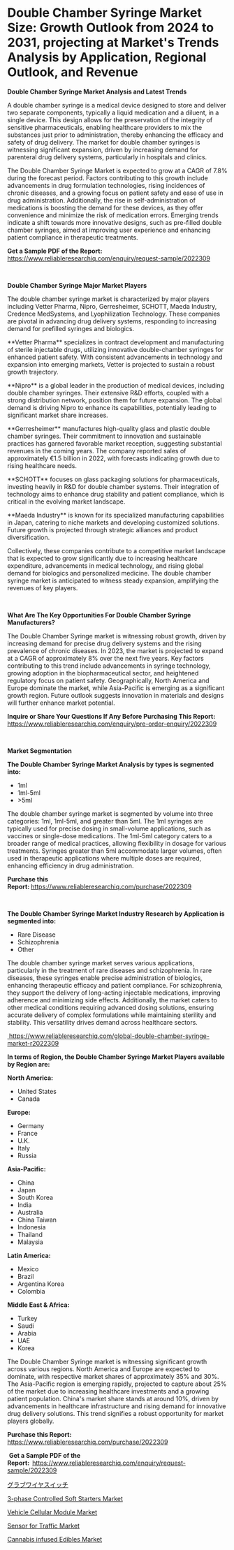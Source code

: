<p><h1>Double Chamber Syringe Market Size: Growth Outlook from 2024 to 2031, projecting at Market's Trends Analysis by Application, Regional Outlook, and Revenue</h1></p><p><strong>Double Chamber Syringe Market Analysis and Latest Trends</strong></p>
<p><p>A double chamber syringe is a medical device designed to store and deliver two separate components, typically a liquid medication and a diluent, in a single device. This design allows for the preservation of the integrity of sensitive pharmaceuticals, enabling healthcare providers to mix the substances just prior to administration, thereby enhancing the efficacy and safety of drug delivery. The market for double chamber syringes is witnessing significant expansion, driven by increasing demand for parenteral drug delivery systems, particularly in hospitals and clinics.</p><p>The Double Chamber Syringe Market is expected to grow at a CAGR of 7.8% during the forecast period. Factors contributing to this growth include advancements in drug formulation technologies, rising incidences of chronic diseases, and a growing focus on patient safety and ease of use in drug administration. Additionally, the rise in self-administration of medications is boosting the demand for these devices, as they offer convenience and minimize the risk of medication errors. Emerging trends indicate a shift towards more innovative designs, such as pre-filled double chamber syringes, aimed at improving user experience and enhancing patient compliance in therapeutic treatments.</p></p>
<p><strong>Get a Sample PDF of the Report:&nbsp;</strong> <a href="https://www.reliableresearchiq.com/enquiry/request-sample/2022309?utm_campaign=101&utm_medium=2&utm_source=Github&utm_content=ia&utm_term=28102024&utm_id=double-chamber-syringe">https://www.reliableresearchiq.com/enquiry/request-sample/2022309</a></p>
<p>&nbsp;</p>
<p><strong>Double Chamber Syringe Major Market Players</strong></p>
<p><p>The double chamber syringe market is characterized by major players including Vetter Pharma, Nipro, Gerresheimer, SCHOTT, Maeda Industry, Credence MedSystems, and Lyophilization Technology. These companies are pivotal in advancing drug delivery systems, responding to increasing demand for prefilled syringes and biologics.</p><p>**Vetter Pharma** specializes in contract development and manufacturing of sterile injectable drugs, utilizing innovative double-chamber syringes for enhanced patient safety. With consistent advancements in technology and expansion into emerging markets, Vetter is projected to sustain a robust growth trajectory.</p><p>**Nipro** is a global leader in the production of medical devices, including double chamber syringes. Their extensive R&D efforts, coupled with a strong distribution network, position them for future expansion. The global demand is driving Nipro to enhance its capabilities, potentially leading to significant market share increases.</p><p>**Gerresheimer** manufactures high-quality glass and plastic double chamber syringes. Their commitment to innovation and sustainable practices has garnered favorable market reception, suggesting substantial revenues in the coming years. The company reported sales of approximately €1.5 billion in 2022, with forecasts indicating growth due to rising healthcare needs.</p><p>**SCHOTT** focuses on glass packaging solutions for pharmaceuticals, investing heavily in R&D for double chamber systems. Their integration of technology aims to enhance drug stability and patient compliance, which is critical in the evolving market landscape.</p><p>**Maeda Industry** is known for its specialized manufacturing capabilities in Japan, catering to niche markets and developing customized solutions. Future growth is projected through strategic alliances and product diversification.</p><p>Collectively, these companies contribute to a competitive market landscape that is expected to grow significantly due to increasing healthcare expenditure, advancements in medical technology, and rising global demand for biologics and personalized medicine. The double chamber syringe market is anticipated to witness steady expansion, amplifying the revenues of key players.</p></p>
<p>&nbsp;</p>
<p><strong>What Are The Key Opportunities For Double Chamber Syringe Manufacturers?</strong></p>
<p><p>The Double Chamber Syringe market is witnessing robust growth, driven by increasing demand for precise drug delivery systems and the rising prevalence of chronic diseases. In 2023, the market is projected to expand at a CAGR of approximately 8% over the next five years. Key factors contributing to this trend include advancements in syringe technology, growing adoption in the biopharmaceutical sector, and heightened regulatory focus on patient safety. Geographically, North America and Europe dominate the market, while Asia-Pacific is emerging as a significant growth region. Future outlook suggests innovation in materials and designs will further enhance market potential.</p></p>
<p><strong>Inquire or Share Your Questions If Any Before Purchasing This Report:</strong> <a href="https://www.reliableresearchiq.com/enquiry/pre-order-enquiry/2022309?utm_campaign=101&utm_medium=2&utm_source=Github&utm_content=ia&utm_term=28102024&utm_id=double-chamber-syringe">https://www.reliableresearchiq.com/enquiry/pre-order-enquiry/2022309</a></p>
<p>&nbsp;</p>
<p><strong>Market Segmentation</strong></p>
<p><strong>The Double Chamber Syringe Market Analysis by types is segmented into:</strong></p>
<p><ul><li>1ml</li><li>1ml-5ml</li><li>>5ml</li></ul></p>
<p><p>The double chamber syringe market is segmented by volume into three categories: 1ml, 1ml-5ml, and greater than 5ml. The 1ml syringes are typically used for precise dosing in small-volume applications, such as vaccines or single-dose medications. The 1ml-5ml category caters to a broader range of medical practices, allowing flexibility in dosage for various treatments. Syringes greater than 5ml accommodate larger volumes, often used in therapeutic applications where multiple doses are required, enhancing efficiency in drug administration.</p></p>
<p><strong>Purchase this Report:&nbsp;</strong><a href="https://www.reliableresearchiq.com/purchase/2022309?utm_campaign=101&utm_medium=2&utm_source=Github&utm_content=ia&utm_term=28102024&utm_id=double-chamber-syringe">https://www.reliableresearchiq.com/purchase/2022309</a></p>
<p>&nbsp;</p>
<p><strong>The Double Chamber Syringe Market Industry Research by Application is segmented into:</strong></p>
<p><ul><li>Rare Disease</li><li>Schizophrenia</li><li>Other</li></ul></p>
<p><p>The double chamber syringe market serves various applications, particularly in the treatment of rare diseases and schizophrenia. In rare diseases, these syringes enable precise administration of biologics, enhancing therapeutic efficacy and patient compliance. For schizophrenia, they support the delivery of long-acting injectable medications, improving adherence and minimizing side effects. Additionally, the market caters to other medical conditions requiring advanced dosing solutions, ensuring accurate delivery of complex formulations while maintaining sterility and stability. This versatility drives demand across healthcare sectors.</p></p>
<p><a href="https://www.reliableresearchiq.com/global-double-chamber-syringe-market-r2022309?utm_campaign=101&utm_medium=2&utm_source=Github&utm_content=ia&utm_term=28102024&utm_id=double-chamber-syringe">&nbsp;https://www.reliableresearchiq.com/global-double-chamber-syringe-market-r2022309</a></p>
<p><strong>In terms of Region, the Double Chamber Syringe Market Players available by Region are:</strong></p>
<p>
    <p> <strong> North America: </strong>
        <ul>
            <li>United States</li>
            <li>Canada</li>
        </ul>
        </p> 
    <p> <strong> Europe: </strong>
        <ul>
            <li>Germany</li>
            <li>France</li>
            <li>U.K.</li>
            <li>Italy</li>
            <li>Russia</li>
        </ul>
        </p> 
    <p> <strong> Asia-Pacific: </strong>
        <ul>
            <li>China</li>
            <li>Japan</li>
            <li>South Korea</li>
            <li>India</li>
            <li>Australia</li>
            <li>China Taiwan</li>
            <li>Indonesia</li>
            <li>Thailand</li>
            <li>Malaysia</li>
        </ul>
        </p> 
    <p> <strong> Latin America: </strong>
        <ul>
            <li>Mexico</li>
            <li>Brazil</li>
            <li>Argentina Korea</li>
            <li>Colombia</li>
        </ul>
        </p> 
    <p> <strong> Middle East & Africa: </strong>
        <ul>
            <li>Turkey</li>
            <li>Saudi</li>
            <li>Arabia</li>
            <li>UAE</li>
            <li>Korea</li>
        </ul>
    </p>
    </p>
<p><p>The Double Chamber Syringe market is witnessing significant growth across various regions. North America and Europe are expected to dominate, with respective market shares of approximately 35% and 30%. The Asia-Pacific region is emerging rapidly, projected to capture about 25% of the market due to increasing healthcare investments and a growing patient population. China's market share stands at around 10%, driven by advancements in healthcare infrastructure and rising demand for innovative drug delivery solutions. This trend signifies a robust opportunity for market players globally.</p></p>
<p><strong>Purchase this Report: </strong><a href="https://www.reliableresearchiq.com/purchase/2022309?utm_campaign=101&utm_medium=2&utm_source=Github&utm_content=ia&utm_term=28102024&utm_id=double-chamber-syringe">https://www.reliableresearchiq.com/purchase/2022309</a></p>
<p>&nbsp;<strong>Get a Sample PDF of the Report:&nbsp;&nbsp;</strong><a href="https://www.reliableresearchiq.com/enquiry/request-sample/2022309?utm_campaign=101&utm_medium=2&utm_source=Github&utm_content=ia&utm_term=28102024&utm_id=double-chamber-syringe">https://www.reliableresearchiq.com/enquiry/request-sample/2022309</a></p>
<p><strong></strong></p>
<p><p><a href="https://github.com/lababdou/Market-Research-Report-List-6/blob/main/312510221125.md?utm_campaign=101&utm_medium=2&utm_source=Github&utm_content=ia&utm_term=28102024&utm_id=double-chamber-syringe">グラブワイヤスイッチ</a></p><p><a href="https://issuu.com/reportprime-2/docs/3-phase-controlled-soft-starters-ma_7874d0cb234e5c?utm_campaign=101&utm_medium=2&utm_source=Github&utm_content=ia&utm_term=28102024&utm_id=double-chamber-syringe">3-phase Controlled Soft Starters Market</a></p><p><a href="https://www.linkedin.com/pulse/vehicle-cellular-module-market-ecosystem-competitive-landscape-jf7kf?utm_campaign=101&utm_medium=2&utm_source=Github&utm_content=ia&utm_term=28102024&utm_id=double-chamber-syringe">Vehicle Cellular Module Market</a></p><p><a href="https://www.linkedin.com/pulse/sensor-traffic-market-analysis-report-global-insights-region-iiluf?utm_campaign=101&utm_medium=2&utm_source=Github&utm_content=ia&utm_term=28102024&utm_id=double-chamber-syringe">Sensor for Traffic Market</a></p><p><a href="https://github.com/ellenqyqdyches/Market-Research-Report-List-1/blob/main/cannabis-infused-edibles-market.md?utm_campaign=101&utm_medium=2&utm_source=Github&utm_content=ia&utm_term=28102024&utm_id=double-chamber-syringe">Cannabis infused Edibles Market</a></p></p>
